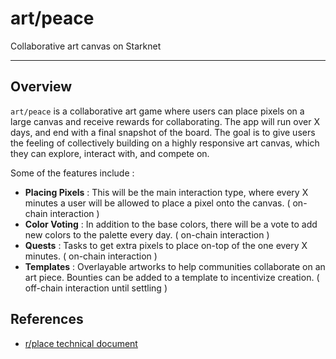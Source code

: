 # art/peace

Collaborative art canvas on Starknet

----

## Overview

`art/peace` is a collaborative art game where users can place pixels on a large canvas and receive rewards for collaborating. The app will run over X days, and end with a final snapshot of the board. The goal is to give users the feeling of collectively building on a highly responsive art canvas, which they can explore, interact with, and compete on.

Some of the features include :
- **Placing Pixels** : This will be the main interaction type, where every X minutes a user will be allowed to place a pixel onto the canvas. ( on-chain interaction )
- **Color Voting** : In addition to the base colors, there will be a vote to add new colors to the palette every day. ( on-chain interaction )
- **Quests** : Tasks to get extra pixels to place on-top of the one every X minutes. ( on-chain interaction )
- **Templates** : Overlayable artworks to help communities collaborate on an art piece. Bounties can be added to a template to incentivize creation. ( off-chain interaction until settling )

## References
- [r/place technical document](https://www.redditinc.com/blog/how-we-built-rplace)
